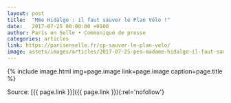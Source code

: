 ```yaml
---
layout: post
title:  "Mme Hidalgo : il faut sauver le Plan Vélo !"
date:   2017-07-25 00:00:00 +0100
author: Paris en Selle • Communiqué de presse
categories: articles
link: https://parisenselle.fr/cp-sauver-le-plan-velo/
image: assets/images/articles/2017-07-25-pes-madame-hidalgo-il-faut-sauver-le-plan-velo.jpg
---
```


{% include image.html
            img=page.image
            link=page.image
            caption=page.title
%}

Source: [{{ page.link }}]({{ page.link }}){:rel='nofollow'}

